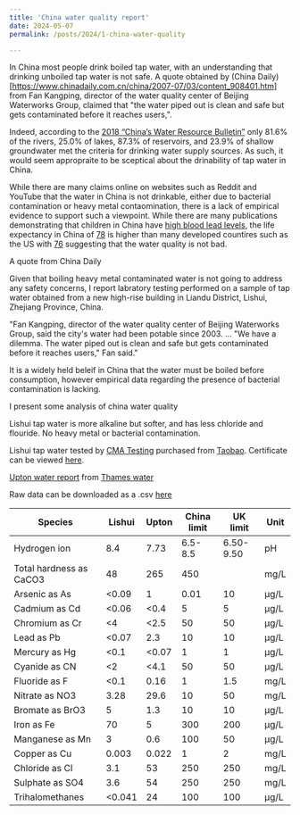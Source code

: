 ```yaml
---
title: 'China water quality report'
date: 2024-05-07
permalink: /posts/2024/1-china-water-quality

---
```


In China most people drink boiled tap water, with an understanding that drinking unboiled tap water is not safe. A quote obtained by (China Daily)[https://www.chinadaily.com.cn/china/2007-07/03/content_908401.htm] from Fan Kangping, director of the water quality center of Beijing Waterworks Group, claimed that "the water piped out is clean and safe but gets contaminated before it reaches users,". 

Indeed, according to the [2018 “China’s Water Resource Bulletin”](https://www.ncbi.nlm.nih.gov/pmc/articles/PMC8430420/#b12)  only 81.6% of the rivers, 25.0% of lakes, 87.3% of reservoirs, and 23.9% of shallow groundwater met the criteria for drinking water supply sources. As such, it would seem appropraite to be sceptical about the drinability of tap water in China.

While there are many claims online on websites such as Reddit and YouTube that the water in China is not drinkable, either due to bacterial contamination or heavy metal contaomination, there is a lack of empirical evidence to support such a viewpoint. While there are many publications demonstrating that children in China have [high blood lead levels](https://doi.org/10.1016/j.envint.2019.105379), the life expectancy in China of [78](https://data.worldbank.org/indicator/SP.DYN.LE00.IN?locations=CN) is higher than many developed countires such as the US with [76](https://data.worldbank.org/indicator/SP.DYN.LE00.IN?locations=US) suggesting that the water quality is not bad.  






A quote from China Daily

Given that boiling heavy metal contaminated water is not going to address any safety concerns, I report labratory testing performed on a sample of tap water obtained from a new high-rise building in Liandu District, Lishui, Zhejiang Province, China.

"Fan Kangping, director of the water quality center of Beijing Waterworks Group, said the city's water had been potable since 2003. ... "We have a dilemma. The water piped out is clean and safe but gets contaminated before it reaches users," Fan said."

It is a widely held beleif in China that the water must be boiled before consumption, however empirical data regarding the presence of bacterial contamination is lacking. 

I present some analysis of china water quality

Lishui tap water is more alkaline but softer, and has less chloride and flouride. No heavy metal or bacterial contamination.

Lishui tap water tested by [CMA Testing](https://www.cmatesting.org/about-us/) purchased from [Taobao](https://m.tb.cn/h.g1fBQP5bFrkqMGl). Certificate can be viewed [here](https://github.com/chrisahart/chrisahart.github.io/blob/master/files/water_certificate_1.png).

[Upton water report](https://water-quality-api.prod.p.webapp.thameswater.co.uk/water-quality-api/Zone/NLE33) from [Thames water](https://www.thameswater.co.uk/)

Raw data can be downloaded as a .csv [here](https://github.com/chrisahart/chrisahart.github.io/blob/master/files/water_quality_csv.csv)

| Species                  | Lishui | Upton | China limit | UK limit | Unit |
|--------------------------|--------|-------|-------------|----------|------|
| Hydrogen ion             | 8.4    | 7.73  | 6.5-8.5     | 6.50-9.50| pH   |
| Total hardness as CaCO3  | 48     | 265   | 450         |          | mg/L |
| Arsenic as As            | <0.09  | 1     | 0.01        | 10       | μg/L |
| Cadmium as Cd            | <0.06  | <0.4  | 5           | 5        | μg/L |
| Chromium as Cr           | <4     | <2.5  | 50          | 50       | μg/L |
| Lead as Pb               | <0.07  | 2.3   | 10          | 10       | μg/L |
| Mercury as Hg            | <0.1   | <0.07 | 1           | 1        | μg/L |
| Cyanide as CN            | <2     | <4.1  | 50          | 50       | μg/L |
| Fluoride as F            | <0.1   | 0.16  | 1           | 1.5      | mg/L |
| Nitrate as NO3           | 3.28   | 29.6  | 10          | 50       | mg/L |
| Bromate as BrO3          | 5      | 1.3   | 10          | 10       | μg/L |
| Iron as Fe               | 70     | 5     | 300         | 200      | μg/L |
| Manganese as Mn          | 3      | 0.6   | 100         | 50       | μg/L |
| Copper as Cu             | 0.003  | 0.022 | 1           | 2        | mg/L |
| Chloride as Cl           | 3.1    | 53    | 250         | 250      | mg/L |
| Sulphate as SO4          | 3.6    | 54    | 250         | 250      | mg/L |
| Trihalomethanes          | <0.041 | 24    | 100         | 100      | μg/L |
